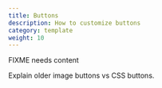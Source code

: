 ```yaml
---
title: Buttons 
description: How to customize buttons 
category: template
weight: 10
---
```


FIXME needs content 

Explain older image buttons vs CSS buttons. 

